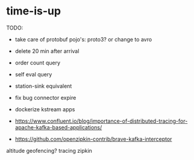 # time-is-up

TODO:
- take care of protobuf pojo's: proto3? or change to avro
- delete 20 min after arrival
- order count query
- self eval query
- station-sink equivalent
- fix bug connector expire
- dockerize kstream apps

- https://www.confluent.io/blog/importance-of-distributed-tracing-for-apache-kafka-based-applications/
- https://github.com/openzipkin-contrib/brave-kafka-interceptor


altitude geofencing?
tracing zipkin
